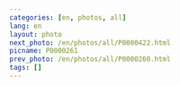 ```yaml
---
categories: [en, photos, all]
lang: en
layout: photo
next_photo: /en/photos/all/P0000422.html
picname: P0000261
prev_photo: /en/photos/all/P0000260.html
tags: []
---
```

